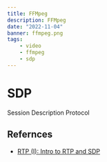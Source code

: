 ```yaml
---
title: FFMpeg
description: FFMpeg
date: "2022-11-04"
banner: ffmpeg.png
tags:
    - video
    - ffmpeg
    - sdp
---
```


# SDP
Session Description Protocol


## Refernces
- [RTP (I): Intro to RTP and SDP](https://www.kurento.org/blog/rtp-i-intro-rtp-and-sdp)